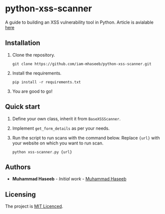 # python-xss-scanner

A guide to building an XSS vulnerability tool in Python. Article is avialable [here]()


Installation
-----------
1. Clone the repository.

    ```
    git clone https://github.com/iam-mhaseeb/python-xss-scanner.git
    ```
    
2. Install the requirements.

    ```
    pip install -r requirements.txt
    ```

3. You are good to go!

Quick start
-----------

1. Define your own class, inherit it from `BaseXSSScanner`.
2. Implement `get_form_details` as per your needs. 
3. Run the script to run scans with the command below. Replace `{url}` with your website on which you want to run scan.

    ```
    python xss-scanner.py {url} 
    ```


## Authors

* **Muhammad Haseeb** - *Initial work* - [Muhammad Haseeb](https://github.com/iam-mhaseeb)

## Licensing
The project is [MIT Licenced](LICENSE).
